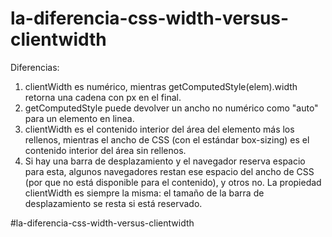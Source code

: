 # la-diferencia-css-width-versus-clientwidth

Diferencias:

1.  clientWidth es numérico, mientras getComputedStyle(elem).width retorna una cadena con px en el final.
2.  getComputedStyle puede devolver un ancho no numérico como "auto" para un elemento en linea.
3.  clientWidth es el contenido interior del área del elemento más los rellenos, mientras el ancho de CSS (con el estándar box-sizing) es el contenido interior del área sin rellenos.
4.  Si hay una barra de desplazamiento y el navegador reserva espacio para esta, algunos navegadores restan ese espacio del ancho de CSS (por que no está disponible para el contenido), y otros no. La propiedad clientWidth es siempre la misma: el tamaño de la barra de desplazamiento se resta si está reservado.

#la-diferencia-css-width-versus-clientwidth

